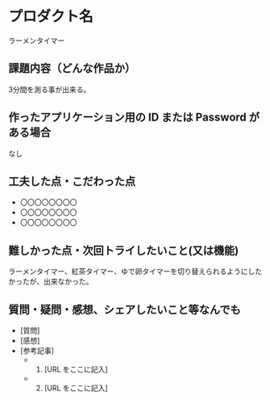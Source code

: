 # プロダクト名

ラーメンタイマー

## 課題内容（どんな作品か）

3分間を測る事が出来る。

## 作ったアプリケーション用の ID または Password がある場合

なし

## 工夫した点・こだわった点

- 〇〇〇〇〇〇〇〇
- 〇〇〇〇〇〇〇〇
- 〇〇〇〇〇〇〇〇

## 難しかった点・次回トライしたいこと(又は機能)

ラーメンタイマー、紅茶タイマー、ゆで卵タイマーを切り替えられるようにしたかったが、出来なかった。

## 質問・疑問・感想、シェアしたいこと等なんでも

- [質問]
- [感想]
- [参考記事]
  - 1. [URL をここに記入]
  - 2. [URL をここに記入]
